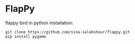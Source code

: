 # FlapPy
flappy bird in python
 installation:
```
git clone https://github.com/sina-salahshour/flappy.git
pip install pygame
```
